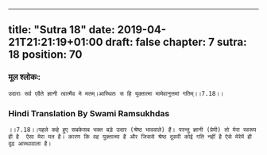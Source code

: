 
---
title: "Sutra 18"
date: 2019-04-21T21:21:19+01:00
draft: false
chapter: 7
sutra: 18
position: 70
---
### मूल श्लोकः:
```
उदाराः सर्व एवैते ज्ञानी त्वात्मैव मे मतम्।आस्थितः स हि युक्तात्मा मामेवानुत्तमां गतिम्।।7.18।।

```

### Hindi Translation By Swami Ramsukhdas
```
।।7.18।।पहले कहे हुए सबकेसब भक्त बड़े उदार (श्रेष्ठ भाववाले) हैं। परन्तु ज्ञानी (प्रेमी) तो मेरा स्वरूप ही है  ऐसा मेरा मत है। कारण कि वह युक्तात्मा है और जिससे श्रेष्ठ दूसरी कोई गति नहीं है ऐसे मेरेमें ही दृढ़ आस्थावाला है। 

```

